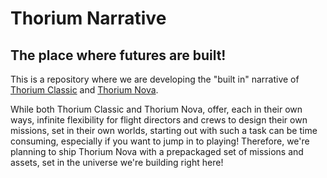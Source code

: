# Thorium Narrative
## The place where futures are built! 

This is a repository where we are developing the "built in" narrative of [Thorium Classic](classic.thoriumsim.com) and [Thorium Nova](thoriumsim.com). 

While both Thorium Classic and Thorium Nova, offer, each in their own ways, infinite flexibility for flight directors and crews to design their own missions, set in their own worlds, starting out with such a task can be time consuming, especially if you want to jump in to playing! Therefore, we're planning to ship Thorium Nova with a prepackaged set of missions and assets, set in the universe we're building right here!